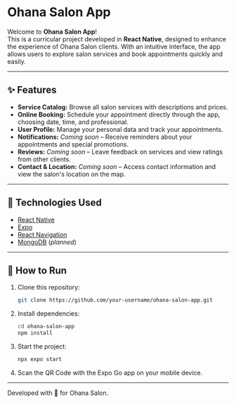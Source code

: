 # Ohana Salon App

Welcome to **Ohana Salon App**!  
This is a curricular project developed in **React Native**, designed to enhance the experience of Ohana Salon clients. With an intuitive interface, the app allows users to explore salon services and book appointments quickly and easily.

---

## ✨ Features

- **Service Catalog:** Browse all salon services with descriptions and prices.
- **Online Booking:** Schedule your appointment directly through the app, choosing date, time, and professional.
- **User Profile:** Manage your personal data and track your appointments.
- **Notifications:** *Coming soon* – Receive reminders about your appointments and special promotions.
- **Reviews:** *Coming soon* – Leave feedback on services and view ratings from other clients.
- **Contact & Location:** *Coming soon* – Access contact information and view the salon's location on the map.

---

## 🚀 Technologies Used

- [React Native](https://reactnative.dev/)
- [Expo](https://expo.dev/)
- [React Navigation](https://reactnavigation.org/)
- [MongoDB](https://www.mongodb.com/) (*planned*)

---

## 📲 How to Run

1. Clone this repository:
    ```bash
    git clone https://github.com/your-username/ohana-salon-app.git
    ```
2. Install dependencies:
    ```bash
    cd ohana-salon-app
    npm install
    ```
3. Start the project:
    ```bash
    npx expo start
    ```
4. Scan the QR Code with the Expo Go app on your mobile device.

---

Developed with 💜 for Ohana Salon.

